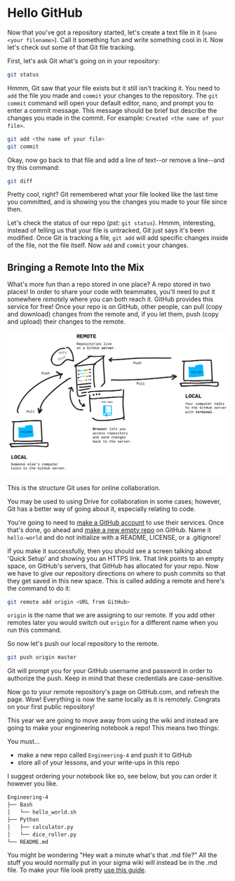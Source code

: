 # Hello GitHub

Now that you've got a repository started, let's create a text file in it (`nano <your filename>`). Call it something fun and write something cool in it. Now let's check out some of that Git file tracking.

First, let's ask Git what's going on in your repository:

```bash
git status
```

Hmmm, Git saw that your file exists but it still isn't tracking it. You need to `add` the file you made and `commit` your changes to the repository. The `git commit` command will open your default editor, nano, and prompt you to enter a commit message. This message should be brief but describe the changes you made in the commit. For example: `Created <the name of your file>`.

```bash
git add <the name of your file>
git commit
```

Okay, now go back to that file and add a line of text--or remove a line--and try this command:

```bash
git diff
```

Pretty cool, right? Git remembered what your file looked like the last time you committed, and is showing you the changes you made to your file since then.

Let's check the status of our repo (*pst:* `git status`). Hmmm, interesting, instead of telling us that your file is untracked, Git just says it's been modified. Once Git is tracking a file, `git add` will add specific changes inside of the file, not the file itself. Now `add` and `commit` your changes.

## Bringing a Remote Into the Mix

What's more fun than a repo stored in one place? A repo stored in two places! In order to share your code with teammates, you'll need to put it somewhere *remote*ly where you can both reach it. GitHub provides this service for free! Once your repo is on GitHub, other people, can pull (copy and download) changes from the remote and, if you let them, push (copy and upload) their changes to the remote.

![remotes](/images/remotes.png)

This is the structure Git uses for online collaboration.

You may be used to using Drive for collaboration in some cases; however, Git has a better way of going about it, especially relating to code.

You're going to need to [make a GitHub account](https://github.com/join) to use their services. Once that's done, go ahead and [make a new empty repo](https://github.com/new) on GitHub. Name it `hello-world` and do not initialize with a README, LICENSE, or a .gitignore!

If you make it successfully, then you should see a screen talking about 'Quick Setup' and showing you an HTTPS link. That link points to an empty space, on GitHub's servers, that GitHub has allocated for your repo. Now we have to give our repository directions on where to push commits so that they get saved in this new space. This is called adding a remote and here's the command to do it:

```bash
git remote add origin <URL from GitHub>
```

`origin` is the name that we are assigning to our remote. If you add other remotes later you would switch out `origin` for a different name when you run this command.

So now let's push our local repository to the remote.

```bash
git push origin master
```

Git will prompt you for your GitHub username and password in order to authorize the push. Keep in mind that these credentials are case-sensitive.

Now go to your remote repository's page on GitHub.com, and refresh the page. Wow! Everything is now the same locally as it is remotely. Congrats on your first public repository!

This year we are going to move away from using the wiki and instead are going to make your engineering notebook a repo! This means two things:

You must...

- make a new repo called `Engineering-4` and push it to GitHub
- store all of your lessons, and your write-ups in this repo

I suggest ordering your notebook like so, see below, but you can order it however you like.

```bash
Engineering-4
├── Bash
│   └── hello_world.sh
├── Python
│   ├── calculator.py
│   └── dice_roller.py
└── README.md
```

You might be wondering "Hey wait a minute what's that .md file?" All the stuff you would normally put in your sigma wiki will instead be in the .md file. To make your file look pretty [use this guide](https://github.com/adam-p/markdown-here/wiki/Markdown-Cheatsheet).
